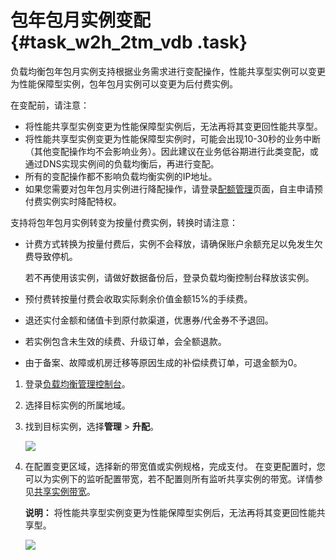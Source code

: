 # 包年包月实例变配 {#task_w2h_2tm_vdb .task}

负载均衡包年包月实例支持根据业务需求进行变配操作，性能共享型实例可以变更为性能保障型实例，包年包月实例可以变更为后付费实例。

在变配前，请注意：

-   将性能共享型实例变更为性能保障型实例后，无法再将其变更回性能共享型。
-   将性能共享型实例变更为性能保障型实例时，可能会出现10-30秒的业务中断（其他变配操作均不会影响业务）。因此建议在业务低谷期进行此类变配，或通过DNS实现实例间的负载均衡后，再进行变配。
-   所有的变配操作都不影响负载均衡实例的IP地址。
-   如果您需要对包年包月实例进行降配操作，请登录[配额管理](https://slb.console.aliyun.com/slb/quota)页面，自主申请预付费实例实时降配特权。

支持将包年包月实例转变为按量付费实例，转换时请注意：

-   计费方式转换为按量付费后，实例不会释放，请确保账户余额充足以免发生欠费导致停机。

    若不再使用该实例，请做好数据备份后，登录负载均衡控制台释放该实例。

-   预付费转按量付费会收取实际剩余价值金额15%的手续费。
-   退还实付金额和储值卡到原付款渠道，优惠券/代金券不予退回。
-   若实例包含未生效的续费、升级订单，会全额退款。
-   由于备案、故障或机房迁移等原因生成的补偿续费订单，可退金额为0。

1.  登录[负载均衡管理控制台](https://slb.console.aliyun.com/slb)。
2.  选择目标实例的所属地域。
3.  找到目标实例，选择**管理** \> **升配**。 

    ![](http://static-aliyun-doc.oss-cn-hangzhou.aliyuncs.com/assets/img/15648/15610868277321_zh-CN.png)

4.  在配置变更区域，选择新的带宽值或实例规格，完成支付。 在变更配置时，您可以为实例下的监听配置带宽，若不配置则所有监听共享实例的带宽。详情参见[共享实例带宽](cn.zh-CN/用户指南/监听/共享实例带宽.md#)。

    **说明：** 将性能共享型实例变更为性能保障型实例后，无法再将其变更回性能共享型。

    ![](http://static-aliyun-doc.oss-cn-hangzhou.aliyuncs.com/assets/img/15648/15610868277322_zh-CN.png)


